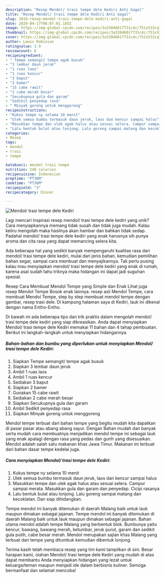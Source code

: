 ```yaml
---
description: "Resep Mendol/ trasi tempe dele Kediri Anti Gagal"
title: "Resep Mendol/ trasi tempe dele Kediri Anti Gagal"
slug: 3810-resep-mendol-trasi-tempe-dele-kediri-anti-gagal
date: 2020-04-17T06:07:01.185Z
image: https://img-global.cpcdn.com/recipes/3a33846017731c4c/751x532cq70/mendol-trasi-tempe-dele-kediri-foto-resep-utama.jpg
thumbnail: https://img-global.cpcdn.com/recipes/3a33846017731c4c/751x532cq70/mendol-trasi-tempe-dele-kediri-foto-resep-utama.jpg
cover: https://img-global.cpcdn.com/recipes/3a33846017731c4c/751x532cq70/mendol-trasi-tempe-dele-kediri-foto-resep-utama.jpg
author: Lewis Robinson
ratingvalue: 3.9
reviewcount: 8
recipeingredient:
- " Tempe semangit tempe agak busuk"
- "3 lembar daun jeruk"
- "1 ruas laos"
- "1 ruas kencur"
- "3 baput"
- "2 bamer"
- "15 cabe rawit"
- "2 cabe merah besar"
- "Secukupnya gula dan garam"
- "Sedikit penyedap rasa"
- " Minyak goreng untuk menggoreng"
recipeinstructions:
- "Kukus tempe ny selama 10 menit"
- "Ulek semua bumbu termasuk daun jeruk, laos dan kencur sampai halus"
- "Masukkan tempe dan ulek agak halus atau sesuai selera. Campur sampai merata. Masukkan gula dan garam dan penyedap. Cicipi rasanya"
- "Lalu bentuk bulat atau lonjong. Lalu goreng sampai matang dan kecoklatan. Dan siap dihidangkan."
categories:
- Resep
tags:
- mendol
- trasi
- tempe

katakunci: mendol trasi tempe 
nutrition: 240 calories
recipecuisine: Indonesian
preptime: "PT36M"
cooktime: "PT36M"
recipeyield: "3"
recipecategory: Dinner

---
```



![Mendol/ trasi tempe dele Kediri](https://img-global.cpcdn.com/recipes/3a33846017731c4c/751x532cq70/mendol-trasi-tempe-dele-kediri-foto-resep-utama.jpg)

Lagi mencari inspirasi resep mendol/ trasi tempe dele kediri yang unik? Cara menyiapkannya memang tidak susah dan tidak juga mudah. Kalau keliru mengolah maka hasilnya akan hambar dan bahkan tidak sedap. Padahal mendol/ trasi tempe dele kediri yang enak harusnya sih punya aroma dan cita rasa yang dapat memancing selera kita.

Ada beberapa hal yang sedikit banyak mempengaruhi kualitas rasa dari mendol/ trasi tempe dele kediri, mulai dari jenis bahan, kemudian pemilihan bahan segar, sampai cara membuat dan menyajikannya. Tak perlu pusing kalau mau menyiapkan mendol/ trasi tempe dele kediri yang enak di rumah, karena asal sudah tahu triknya maka hidangan ini dapat jadi suguhan spesial.

Resep Cara Membuat Mendol Tempe yang Simple dan Enak Lihat juga resep Mendol Tempe Bosok enak lainnya. resep asli Mendol Tempe, cara membuat Mendol Tempe, step by step membuat mendol tempe dengan gambar, resep trasi dele. Di kampung halaman saya di Kediri, lauk ini dikenal dengan nama Entho-Entho.


Di bawah ini ada beberapa tips dan trik praktis dalam mengolah mendol/ trasi tempe dele kediri yang siap dikreasikan. Anda dapat menyiapkan Mendol/ trasi tempe dele Kediri memakai 11 bahan dan 4 tahap pembuatan. Berikut ini langkah-langkah untuk menyiapkan hidangannya.

<!--inarticleads1-->

##### Bahan-bahan dan bumbu yang diperlukan untuk menyiapkan Mendol/ trasi tempe dele Kediri:

1. Siapkan  Tempe semangit/ tempe agak busuk
1. Siapkan 3 lembar daun jeruk
1. Ambil 1 ruas laos
1. Ambil 1 ruas kencur
1. Sediakan 3 baput
1. Siapkan 2 bamer
1. Gunakan 15 cabe rawit
1. Sediakan 2 cabe merah besar
1. Siapkan Secukupnya gula dan garam
1. Ambil Sedikit penyedap rasa
1. Siapkan  Minyak goreng untuk menggoreng


Mendol tempe terbuat dari bahan tempe yang begitu mudah kita dapatkan di pasar pasar atau abang abang sayur. Dengan Bahan mudah dan banyak serta mudah cara membuatnya menjadikan mendol tempe ini sebagai lauk yang enak apalagi dengan rasa yang pedas dan gurih yang disesuaikan. Mendol adalah salah satu makanan khas Jawa Timur. Makanan ini terbuat dari bahan dasar tempe kedelai juga. 

<!--inarticleads2-->

##### Cara menyiapkan Mendol/ trasi tempe dele Kediri:

1. Kukus tempe ny selama 10 menit
1. Ulek semua bumbu termasuk daun jeruk, laos dan kencur sampai halus
1. Masukkan tempe dan ulek agak halus atau sesuai selera. Campur sampai merata. Masukkan gula dan garam dan penyedap. Cicipi rasanya
1. Lalu bentuk bulat atau lonjong. Lalu goreng sampai matang dan kecoklatan. Dan siap dihidangkan.


Tempe mendol ini banyak ditemukan di daerah Malang baik untuk lauk maupun dimakan sebagai jajanan. Tempe mendol ini banyak ditemukan di daerah Malang baik untuk lauk maupun dimakan sebagai jajanan. Bahan utama mendol adalah tempe Malang yang berbentuk blok. Bumbunya yaitu kencur, bawang, bawang merah, ketumbar, jeruk purut, garam dan sedikit gula putih, cabe besar merah. Mendol merupakan sajian khas Malang yang terbuat dari tempe yang ditumbuk kemudian dibentuk lonjong. 

Terima kasih telah membaca resep yang tim kami tampilkan di sini. Besar harapan kami, olahan Mendol/ trasi tempe dele Kediri yang mudah di atas dapat membantu Anda menyiapkan hidangan yang lezat untuk keluarga/teman maupun menjadi ide dalam berbisnis kuliner. Semoga bermanfaat dan selamat mencoba!
